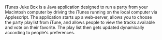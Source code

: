 iTunes Juke Box is a Java application designed to run a party from your
Macintosh computer by driving the iTunes running on the local computer via
Applescript.  The application starts up a web-server, allows you to choose the
party playlist from iTune, and allows people to view the tracks available
and vote on their favorite.  The play list then gets updated dynamically
according to people's preferences. 
